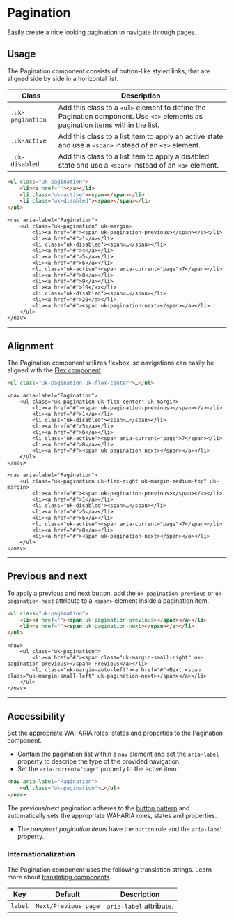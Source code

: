 # Pagination

<p class="uk-text-lead">Easily create a nice looking pagination to navigate through pages.</p>

## Usage

The Pagination component consists of button-like styled links, that are aligned side by side in a horizontal list.

| Class            | Description                                                                                                                    |
|------------------|--------------------------------------------------------------------------------------------------------------------------------|
| `.uk-pagination` | Add this class to a `<ul>` element to define the Pagination component. Use `<a>` elements as pagination items within the list. |
| `.uk-active`     | Add this class to a list item to apply an active state and use a `<span>` instead of an `<a>` element.                         |
| `.uk-disabled`   | Add this class to a list item to apply a disabled state and use a `<span>` instead of an `<a>` element.                        |

```html
<ul class="uk-pagination">
    <li><a href=""></a></li>
    <li class="uk-active"><span></span></li>
    <li class="uk-disabled"><span></span></li>
</ul>
```

```example
<nav aria-label="Pagination">
    <ul class="uk-pagination" uk-margin>
        <li><a href="#"><span uk-pagination-previous></span></a></li>
        <li><a href="#">1</a></li>
        <li class="uk-disabled"><span>…</span></li>
        <li><a href="#">4</a></li>
        <li><a href="#">5</a></li>
        <li><a href="#">6</a></li>
        <li class="uk-active"><span aria-current="page">7</span></li>
        <li><a href="#">8</a></li>
        <li><a href="#">9</a></li>
        <li><a href="#">10</a></li>
        <li class="uk-disabled"><span>…</span></li>
        <li><a href="#">20</a></li>
        <li><a href="#"><span uk-pagination-next></span></a></li>
    </ul>
</nav>
```

***

## Alignment

The Pagination component utilizes flexbox, so navigations can easily be aligned with the [Flex component](flex.md).

```html
<ul class="uk-pagination uk-flex-center">…</ul>
```

```example
<nav aria-label="Pagination">
    <ul class="uk-pagination uk-flex-center" uk-margin>
        <li><a href="#"><span uk-pagination-previous></span></a></li>
        <li><a href="#">1</a></li>
        <li class="uk-disabled"><span>…</span></li>
        <li><a href="#">5</a></li>
        <li><a href="#">6</a></li>
        <li class="uk-active"><span aria-current="page">7</span></li>
        <li><a href="#">8</a></li>
        <li><a href="#"><span uk-pagination-next></span></a></li>
    </ul>
</nav>

<nav aria-label="Pagination">
    <ul class="uk-pagination uk-flex-right uk-margin-medium-top" uk-margin>
        <li><a href="#"><span uk-pagination-previous></span></a></li>
        <li><a href="#">1</a></li>
        <li class="uk-disabled"><span>…</span></li>
        <li><a href="#">5</a></li>
        <li><a href="#">6</a></li>
        <li class="uk-active"><span aria-current="page">7</span></li>
        <li><a href="#">8</a></li>
        <li><a href="#"><span uk-pagination-next></span></a></li>
    </ul>
</nav>
```

***

## Previous and next

To apply a previous and next button, add the `uk-pagination-previous` or `uk-pagination-next` attribute to a `<span>` element inside a pagination item.

```html
<ul class="uk-pagination">
    <li><a href=""><span uk-pagination-previous></span></a></li>
    <li><a href=""><span uk-pagination-next></span></a></li>
</ul>
```

```example
<nav>
    <ul class="uk-pagination">
        <li><a href="#"><span class="uk-margin-small-right" uk-pagination-previous></span> Previous</a></li>
        <li class="uk-margin-auto-left"><a href="#">Next <span class="uk-margin-small-left" uk-pagination-next></span></a></li>
    </ul>
</nav>
```


***

## Accessibility

Set the appropriate WAI-ARIA roles, states and properties to the Pagination component.

- Contain the pagination list within a `nav` element and set the `aria-label` property to describe the type of the provided navigation.
- Set the `aria-current="page"` property to the active item.

```html
<nav aria-label="Pagination">
    <ul class="uk-pagination">…</ul>
</nav>
```

The previous/next pagination adheres to the [button pattern](https://www.w3.org/WAI/ARIA/apg/patterns/button/) and automatically sets the appropriate WAI-ARIA roles, states and properties.

- The *prev/next pagination items* have the `button` role and the `aria-label` property.

### Internationalization

The Pagination component uses the following translation strings. Learn more about [translating components](accessibility.md#internationalization).

| Key          | Default              | Description             |
|--------------|----------------------|-------------------------|
| `label`      | `Next/Previous page` | `aria-label` attribute. |

